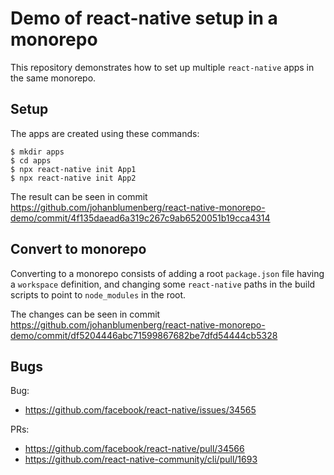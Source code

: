 # Demo of react-native setup in a monorepo

This repository demonstrates how to set up multiple `react-native` apps in the same monorepo.

## Setup

The apps are created using these commands:

```
$ mkdir apps
$ cd apps
$ npx react-native init App1
$ npx react-native init App2
```

The result can be seen in commit https://github.com/johanblumenberg/react-native-monorepo-demo/commit/4f135daead6a319c267c9ab6520051b19cca4314

## Convert to monorepo

Converting to a monorepo consists of adding a root `package.json` file having a `workspace` definition, and changing some `react-native` paths in the build scripts to point to `node_modules` in the root.

The changes can be seen in commit https://github.com/johanblumenberg/react-native-monorepo-demo/commit/df5204446abc71599867682be7dfd54444cb5328

## Bugs

Bug:
- https://github.com/facebook/react-native/issues/34565

PRs:
- https://github.com/facebook/react-native/pull/34566
- https://github.com/react-native-community/cli/pull/1693
